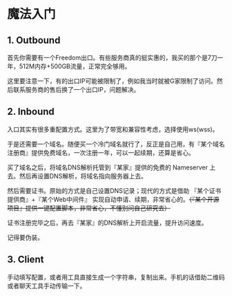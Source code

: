 # 魔法入门

## 1. Outbound

首先你需要有一个Freedom出口。有些服务商真的挺实惠的，我买的那个是7刀一年，512M内存+500GB流量，正常完全够用。

这里要注意一下，有的出口IP可能被限制了，例如我当时就被G家限制了访问。然后联系服务商的售后换了一个出口IP，问题解决。

## 2. Inbound

入口其实有很多重配置方式。这里为了带宽和兼容性考虑，选择使用ws(wss)。

于是还需要一个域名。随便买一个冷门域名就行了，反正是自己用，有『某个域名注册商』提供免费域名，一次注册一年，可以一起续期，还算是省心。

买了域名之后，将域名DNS解析托管到『某家』提供的免费的 Nameserver 上去。然后再设置DNS解析，将域名指向服务器上去。

然后需要证书。原始的方式是自己设置DNS记录；现代的方式是借助 『某个证书提供商』+『某个Web中间件』 实现自动申请、续期，非常省心的。~~（『某个开源项目』提供一键配置脚本，非常省心，不懂别问自己研究去）~~

证书注册完毕之后，再去『某家』的DNS解析上开启流量，提升访问速度。

记得要伪装。

## 3. Client

手动填写配置，或者用工具直接生成一个字符串，复制出来。手机的话借助二维码或者聊天工具手动传输一下。
